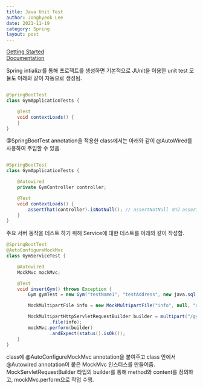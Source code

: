 ```yaml
---
title: Java Unit Test
author: Jonghyeok Lee
date: 2021-11-19
category: Spring
layout: post
---
```


[Getting Started][1]    
[Documentation][2]

Spring intializr를 통해 프로젝트를 생성하면 기본적으로 JUnit을 이용한 unit test 모듈도 아래와 같이 자동으로 생성됨.

```java

@SpringBootTest
class GymApplicationTests {

    @Test
    void contextLoads() {
    }
}
```

@SpringBootTest annotation을 적용한 class에서는 아래와 같이 @AutoWired를 사용하여 주입할 수 있음.

```java

@SpringBootTest
class GymApplicationTests {

    @Autowired
    private GymController controller;

    @Test
    void contextLoads() {
        assertThat(controller).isNotNull(); // assertNotNull 보다 assertThat을 사용하자.
    }
}
```

주요 서버 동작을 테스트 하기 위해 Service에 대한 테스트를 아래와 같이 작성함.

```java
@SpringBootTest
@AutoConfigureMockMvc
class GymServiceTest {

    @Autowired
    MockMvc mockMvc;

    @Test
    void insertGym() throws Exception {
        Gym gymTest = new Gym("testName1", "testAddress", new java.sql.Date(new Date().getTime()));

        MockMultipartFile info = new MockMultipartFile("info", null, "application/json", gymTest.getInfoString().getBytes());

        MockMultipartHttpServletRequestBuilder builder = multipart("/gyms")
                .file(info);
        mockMvc.perform(builder)
                .andExpect(status().isOk());
    }
}
```

class에 @AutoConfigureMockMvc annotation을 붙여주고 class 안에서 @Autowired annotation이 붙은 MockMvc 인스터스를 만들어줌.
MockServletRequestBuilder 타입의 builder를 통해 method와 content를 정의하고, mockMvc.perform으로 작업 수행.



[1]: https://spring.io/guides/gs/testing-web/

[2]: https://docs.spring.io/spring-framework/docs/current/reference/html/testing.html